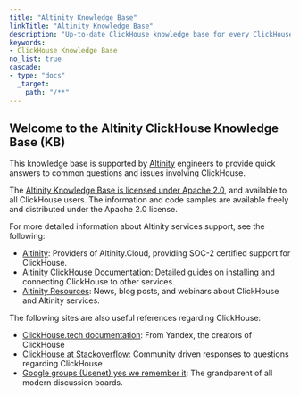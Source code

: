 ```yaml
---
title: "Altinity Knowledge Base"
linkTitle: "Altinity Knowledge Base"
description: "Up-to-date ClickHouse knowledge base for every ClickHouse user."
keywords:
- ClickHouse Knowledge Base
no_list: true
cascade:
- type: "docs"
  _target:
    path: "/**"
---
```

## Welcome to the Altinity ClickHouse Knowledge Base (KB)

This knowledge base is supported by [Altinity](http://altinity.com/) engineers to provide quick answers to common questions and issues involving ClickHouse.

The [Altinity Knowledge Base is licensed under Apache 2.0](https://github.com/Altinity/altinityknowledgebase/blob/main/LICENSE), and available to all ClickHouse users.  The information and code samples are available freely and distributed under the Apache 2.0 license.

For more detailed information about Altinity services support, see the following:

* [Altinity](https://altinity.com/): Providers of Altinity.Cloud, providing SOC-2 certified support for ClickHouse.
* [Altinity ClickHouse Documentation](https://docs.altinity.com): Detailed guides on installing and connecting ClickHouse to other services.
* [Altinity Resources](https://altinity.com/resources/): News, blog posts, and webinars about ClickHouse and Altinity services.

The following sites are also useful references regarding ClickHouse:

* [ClickHouse.tech documentation](https://clickhouse.tech/docs/en/): From Yandex, the creators of ClickHouse
* [ClickHouse at Stackoverflow](https://stackoverflow.com/questions/tagged/clickhouse): Community driven responses to questions regarding ClickHouse
* [Google groups (Usenet) yes we remember it](https://groups.google.com/g/clickhouse): The grandparent of all modern discussion boards.
